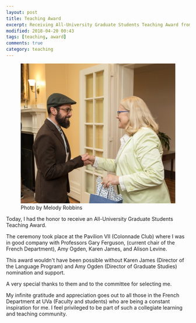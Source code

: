 ```yaml
---
layout: post
title: Teaching Award
excerpt: Receiving All-University Graduate Students Teaching Award from Beth Beal.
modified: 2018-04-20 00:43
tags: [teaching, award]
comments: true
category: teaching
---
```


<figure>
  <img src="/assets/img/2018/04/simotas_GTA_award.jpg">
  <figcaption class="image-credit">Photo by Melody Robbins</figcaption>
</figure>

Today, I had the honor to receive an All-University Graduate Students Teaching Award.

The ceremony took place at the Pavilion VII (Colonnade Club) where I was in good company with Professors Gary Ferguson, (current chair of the French Department), Amy Ogden, Karen James, and Alison Levine.

This award wouldn't have been possible without Karen James (Director of the Language Program) and Amy Ogden (Director of Graduate Studies) nomination and support.

A very special thanks to them and to the committee for selecting me.

My infinite gratitude and appreciation goes out to all those in the French Department at UVa (Faculty and students) who are being a constant inspiration for me. I feel privileged to be part of such a collegiate learning and teaching community.
